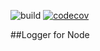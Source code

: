 ![build](https://github.com/yog27ray/logger4node/actions/workflows/node.js.yml/badge.svg?branch=master)
[![codecov](https://codecov.io/gh/yog27ray/logger4node/branch/master/graph/badge.svg)](https://codecov.io/gh/yog27ray/logger4node)

##Logger for Node
